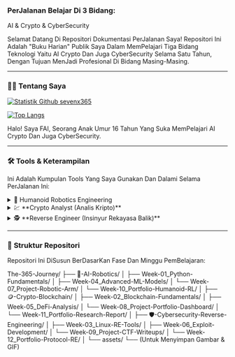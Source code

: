 ### PerJalanan Belajar Di 3 Bidang:

AI & Crypto & CyberSecurity

Selamat Datang Di Repositori Dokumentasi PerJalanan Saya! Repositori Ini Adalah "Buku Harian" Publik Saya Dalam MemPelajari Tiga Bidang Teknologi Yaitu AI Crypto Dan Juga CyberSecurity Selama Satu Tahun, Dengan Tujuan MenJadi Profesional Di Bidang Masing-Masing.

---

### 👨‍💻 **Tentang Saya**

[![Statistik Github sevenx365](https://github-readme-stats.vercel.app/api?username=sevenx365&show_icons=true&theme=dark&include_all_commits=true&count_private=true)](https://github.com/sevenx365)

[![Top Langs](https://github-readme-stats.vercel.app/api/top-langs/?username=sevenx365&layout=compact&langs_count=8&theme=dark)](https://github.com/sevenx365)

Halo! Saya FAI, Seorang Anak Umur 16 Tahun Yang Suka MemPelajari AI Crypto Dan Juga CyberSecurity.

---

### 🛠️ **Tools & Keterampilan**

Ini Adalah Kumpulan Tools Yang Saya Gunakan Dan Dalami Selama PerJalanan Ini:

<details>
<summary>🤖 Humanoid Robotics Engineering</summary>
<br>

#### 🎓 Fondasi Pengetahuan & Keahlian Inti
**Teknik Mesin:**
* **Kinematika & Dinamika:** Matematika Di Balik Gerakan Robot.
* **Desain Mekanis (CAD):** MeRancang Komponen Robot Menggunakan Software Seperti **SolidWorks** Atau **Fusion 360**.

**Teknik Elektro:**
* **Sensor & Persepsi:** Memahami Cara Kerja Kamera, LiDAR, IMU (Sensor Keseimbangan).
* **Aktuator & Kontrol:** Mengontrol Motor Untuk MengHasilKan Gerakan Yang Presisi.
* **Sistem TerTanam (Embedded Systems):** Bekerja Dengan MikroKontroler (**Arduino, STM32**) Dan Komputer Mini (**Raspberry Pi, NVIDIA Jetson**).

**Ilmu Komputer:**
* **Algoritma & Struktur Data:** Fondasi Untuk *Path Planning* Dan Pemecahan Masalah.
* **AI & Machine Learning:** MemBeri Kecerdasan Pada Robot, TerUtama Untuk Navigasi Dan PemBelajaran.
* **Visi Komputer (Computer Vision):** MeMungkinKan Robot "Melihat" Dan Mengenali Objek.
* **SLAM (Simultaneous Localization And Mapping):** Algoritma Agar Robot Bisa MemBuat Peta Dan Tahu LokasiNya Sendiri.

#### 💻 Bahasa Pemrograman
* **C++:** **Wajib.** Standar Industri Untuk Kontrol Hardware BerKecepatan Tinggi Dan Performa *Real-Time*.
* **Python:** **Wajib.** Untuk Pengembangan Tingkat Tinggi, AI, Machine Learning, Dan Prototyping Cepat.
* **MATLAB:** BerGuna Untuk Riset, Simulasi, Dan Pemodelan Sistem Kontrol.

#### 🛠️ Perangkat & Framework
* **ROS (Robot Operating System):** **Wajib DiKuasai.** Terutama **ROS 2** Yang Merupakan Standar Industri Masa Depan.
* **Simulator:**
    * **Gazebo:** Simulator 3D Yang TerIntegrasi Baik Dengan ROS.
    * **PyBullet / MuJoCo:** Untuk Simulasi Fisika Cepat, Bagus Untuk Melatih AI.
* **Software CAD:** SolidWorks, Autodesk Inventor, Fusion 360.
* **Platform AI:** NVIDIA Isaac Sim (Untuk Simulasi Fotorealistik).

#### 📜 Pendidikan & Sertifikasi
* **Pendidikan Formal:** S1 Teknik Mekatronika (Paling Ideal), Teknik Mesin, Teknik Elektro, Atau Ilmu Komputer.
* **Studi Lanjutan:** S2/S3 Sering MenJadi Syarat Untuk Posisi R&D (Penelitian & Pengembangan).
* **Kursus Online:** Spesialisasi Dari Coursera ("Modern Robotics") Atau edX ("Professional Certificate In Building Robots").

#### 🚀 Proyek Portofolio (Wajib Ada)
* MemBangun Robot BeRoda Yang Bisa MeMetakan Ruangan Menggunakan SLAM.
* MemBuat Lengan Robotik Yang Bisa Mengambil Dan Memindahkan Barang (*Pick-And-Place*) Menggunakan Kamera.
* MemBuat Simulasi Robot BerKaki Empat (*Quadruped*) Yang Bisa BerJalan Stabil.
* **PENTING:** DokumentasiKan Semua Proyek Di Github Dengan Video Demo.

</details>

<details>
<summary>💹 **Crypto Analyst (Analis Kripto)**</summary>
<br>

**Mindset:** "Analis Kuantitatif" - Pemikir strategis yang nyaman dengan data, angka, dan pasar yang bergerak cepat.

#### 🎓 Fondasi Pengetahuan & Keahlian Inti
**Analisis Proyek:**
* **Membaca Whitepaper:** Membedah dokumen teknis dan visi sebuah proyek.
* **Evaluasi Tim & Komunitas:** Menyelidiki rekam jejak tim dan aktivitas komunitas di Twitter/Discord.

**Tokenomics (Ekonomi Token):**
* **Suplai & Distribusi:** Memahami jumlah token, siapa yang memegang, dan jadwal rilisnya.
* **Utilitas & Value Accrual:** Apa fungsi token tersebut dan bagaimana nilainya bisa bertambah.

**Teknologi Blockchain:**
* **Konsep Dasar:** Paham cara kerja blockchain, PoW vs PoS.
* **Smart Contracts:** Memahami logika dasar kontrak pintar, terutama yang ditulis di **Solidity**.

#### 💻 Bahasa Pemrograman & Kueri
* **SQL:** **Wajib Dikuasai.** Bahasa utama untuk menarik data dari blockchain menggunakan platform seperti **Dune Analytics**.
* **Python:** **Sangat Penting.** Untuk analisis data kuantitatif menggunakan library seperti **Pandas** dan **web3.py**.
* **Solidity:** Kemampuan untuk membaca dan memahami kode (bukan harus menjadi developer) adalah keuntungan besar.

#### 🛠️ Perangkat & Platform
* **Platform Analitik On-Chain:**
    * **Dune Analytics:** **Wajib.** Untuk membuat dashboard analisis sendiri dengan SQL.
    * **Nansen:** Untuk melacak pergerakan dana dari *whale* dan *smart money*.
    * **Glassnode:** Untuk metrik kesehatan jaringan tingkat makro.
* **Alat Pendukung:**
    * **TradingView:** Untuk analisis teknikal grafik harga.
    * **CoinGecko / CoinMarketCap:** Untuk data pasar dasar.
    * **Messari:** Untuk laporan riset mendalam.

#### 📜 Pendidikan & Sertifikasi
* **Pendidikan Formal:** S1 Keuangan, Ekonomi, Ilmu Komputer, atau Ilmu Data.
* **Sertifikasi Profesional:**
    * **CFA (Chartered Financial Analyst):** Sangat dihargai dari keuangan tradisional.
    * **CCFE (Certified Crypto Finance Expert):** Sertifikasi modern yang sangat relevan.

#### 🚀 Proyek Portofolio (Wajib Ada)
* Membuat dan mempublikasikan dashboard analisis di Dune Analytics.
* Menulis laporan riset mendalam tentang sebuah protokol kripto dan mempublikasikannya di Medium/Substack.
* Melakukan *backtesting* sebuah strategi perdagangan menggunakan Python dan data historis.

</details>

<details>
<summary>🕵️ **Reverse Engineer (Insinyur Rekayasa Balik)**</summary>
<br>

**Mindset:** "Detektif Digital" - Pemecah teka-teki yang sabar, teliti, dan suka membongkar sistem kompleks untuk menemukan kebenaran.

#### 🎓 Fondasi Pengetahuan & Keahlian Inti
* **Arsitektur Komputer:**
    * **Wajib Paham:** Cara kerja CPU **x86/x64** (PC) dan **ARM** (Mobile), register, dan stack.
* **Internal Sistem Operasi:**
    * **Wajib Paham:** Cara kerja **Windows** dan **Linux** dalam mengelola memori, proses, dan *system calls*.
* **Format File Executable:**
    * **Wajib Paham:** Struktur file **PE** (Portable Executable) di Windows dan **ELF** di Linux.

#### 💻 Bahasa Pemrograman
* **Bahasa Assembly (x86/x64, ARM):** **MUTLAK & WAJIB.** Ini adalah bahasa utama yang akan Anda baca setiap hari.
* **C/C++:** **Wajib.** Untuk memahami bagaimana kode tingkat tinggi diterjemahkan menjadi Assembly oleh compiler.
* **Python:** **Sangat Penting.** Untuk menulis skrip otomatisasi, membuat plugin untuk tools, dan *exploit development*.

#### 🛠️ Perangkat Kunci (Tools of the Trade)
* **Disassembler / Decompiler:**
    * **Ghidra:** **Wajib.** Gratis, *open source*, sangat kuat, dan dikembangkan oleh NSA. Titik awal terbaik.
    * **IDA Pro:** Standar industri, sangat kuat tapi sangat mahal.
* **Debugger:**
    * **Linux:** **GDB** (dengan ekstensi seperti GEF atau Pwndbg).
    * **Windows:** **WinDbg** (untuk level OS), **x64dbg** (untuk aplikasi *user-mode*).
* **Alat Bantu:** **ret-sync** (untuk sinkronisasi antara debugger dan disassembler).

#### 📜 Pendidikan & Sertifikasi
* **Pendidikan Formal:** S1 Ilmu Komputer dengan spesialisasi Keamanan Siber.
* **Sertifikasi Elite (Sangat Dihargai):**
    * **GREM (GIAC Reverse Engineering Malware):** Standar emas untuk analisis malware.
    * **Sertifikasi OffSec:** Seperti **OSCE** atau **OSEP** yang membuktikan kemampuan *exploit development*.

#### 🚀 Proyek Portofolio (Wajib Ada)
* Berpartisipasi aktif dalam kompetisi **Capture The Flag (CTF)**, khususnya kategori **Reverse Engineering** dan **pwn**.
* **MENULIS WRITE-UP!** Ini adalah hal terpenting. Setelah menyelesaikan tantangan CTF, tulis laporan detail langkah-demi-langkah tentang cara Anda menyelesaikannya dan publikasikan di blog/GitHub.
* Melakukan analisis sederhana pada sampel malware (di lingkungan aman) dan mendokumentasikan temuannya.

</details>

---

### 📂 **Struktur Repositori**

Repositori Ini DiSusun BerDasarKan Fase Dan Minggu PemBelajaran:

The-365-Journey/
├── 🤖-AI-Robotics/
│   ├── Week-01_Python-Fundamentals/
│   ├── Week-04_Advanced-ML-Models/
│   └── Week-07_Project-Robotic-Arm/
│   └── Week-10_Portfolio-Humanoid-RL/
│
├── 🪙-Crypto-Blockchain/
│   ├── Week-02_Blockchain-Fundamentals/
│   ├── Week-05_DeFi-Analysis/
│   └── Week-08_Project-Portfolio-Dashboard/
│   └── Week-11_Portfolio-Research-Report/
│
├── 🛡️-Cybersecurity-Reverse-Engineering/
│   ├── Week-03_Linux-RE-Tools/
│   ├── Week-06_Exploit-Development/
│   └── Week-09_Project-CTF-Writeups/
│   └── Week-12_Portfolio-Protocol-RE/
│
└── assets/
└── (Untuk Menyimpan Gambar & GIF)
